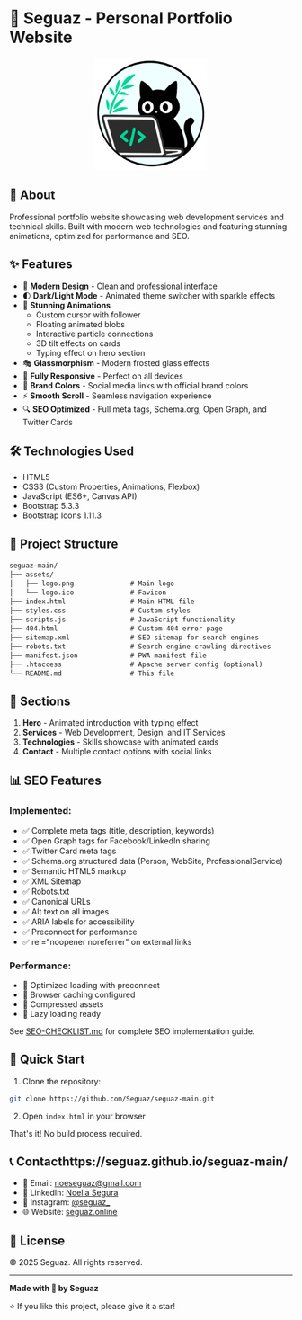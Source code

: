# 🌟 Seguaz - Personal Portfolio Website

<p align="center">
    <img src="./assets/logo.png" alt="Logo" width="200" />
</p>

## 🚀 About

Professional portfolio website showcasing web development services and technical skills. Built with modern web technologies and featuring stunning animations, optimized for performance and SEO.

## ✨ Features

- 🎨 **Modern Design** - Clean and professional interface
- 🌓 **Dark/Light Mode** - Animated theme switcher with sparkle effects
- 💫 **Stunning Animations** 
  - Custom cursor with follower
  - Floating animated blobs
  - Interactive particle connections
  - 3D tilt effects on cards
  - Typing effect on hero section
- 🎭 **Glassmorphism** - Modern frosted glass effects
- 📱 **Fully Responsive** - Perfect on all devices
- 🌈 **Brand Colors** - Social media links with official brand colors
- ⚡ **Smooth Scroll** - Seamless navigation experience
- 🔍 **SEO Optimized** - Full meta tags, Schema.org, Open Graph, and Twitter Cards

## 🛠️ Technologies Used

- HTML5
- CSS3 (Custom Properties, Animations, Flexbox)
- JavaScript (ES6+, Canvas API)
- Bootstrap 5.3.3
- Bootstrap Icons 1.11.3

## 📂 Project Structure

```
seguaz-main/
├── assets/
│   ├── logo.png              # Main logo
│   └── logo.ico              # Favicon
├── index.html                # Main HTML file
├── styles.css                # Custom styles
├── scripts.js                # JavaScript functionality
├── 404.html                  # Custom 404 error page
├── sitemap.xml               # SEO sitemap for search engines
├── robots.txt                # Search engine crawling directives
├── manifest.json             # PWA manifest file
├── .htaccess                 # Apache server config (optional)
└── README.md                 # This file
```

## 🎯 Sections

1. **Hero** - Animated introduction with typing effect
2. **Services** - Web Development, Design, and IT Services
3. **Technologies** - Skills showcase with animated cards
4. **Contact** - Multiple contact options with social links

## 📊 SEO Features

### Implemented:
- ✅ Complete meta tags (title, description, keywords)
- ✅ Open Graph tags for Facebook/LinkedIn sharing
- ✅ Twitter Card meta tags
- ✅ Schema.org structured data (Person, WebSite, ProfessionalService)
- ✅ Semantic HTML5 markup
- ✅ XML Sitemap
- ✅ Robots.txt
- ✅ Canonical URLs
- ✅ Alt text on all images
- ✅ ARIA labels for accessibility
- ✅ Preconnect for performance
- ✅ rel="noopener noreferrer" on external links

### Performance:
- 🚀 Optimized loading with preconnect
- 🚀 Browser caching configured
- 🚀 Compressed assets
- 🚀 Lazy loading ready

See [SEO-CHECKLIST.md](./SEO-CHECKLIST.md) for complete SEO implementation guide.

## 🚀 Quick Start

1. Clone the repository:
```bash
git clone https://github.com/Seguaz/seguaz-main.git
```

2. Open `index.html` in your browser

That's it! No build process required.

## 📞 Contacthttps://seguaz.github.io/seguaz-main/

- 📧 Email: noeseguaz@gmail.com
- 💼 LinkedIn: [Noelia Segura](https://www.linkedin.com/in/noelia-segura-seguaz-50385b38b/)
- 📸 Instagram: [@seguaz_](https://www.instagram.com/seguaz_/)
- 🌐 Website: [seguaz.online](https://seguaz.online)

## 📄 License

© 2025 Seguaz. All rights reserved.

---

**Made with 💙 by Seguaz**

⭐ If you like this project, please give it a star!

